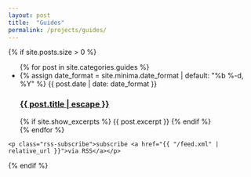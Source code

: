 ```yaml
---
layout: post
title:  "Guides"
permalink: /projects/guides/
---
```


<div class="project">

  {% if site.posts.size > 0 %}
    <ul class="post-list">
      {% for post in site.categories.guides %}
      <li>
        {% assign date_format = site.minima.date_format | default: "%b %-d, %Y" %}
        <span class="post-meta">{{ post.date | date: date_format }}</span>
        <h3>
          <a class="post-link" href="{{ post.url | relative_url }}">
            {{ post.title | escape }}
          </a>
        </h3>
        {% if site.show_excerpts %}
          {{ post.excerpt }}
        {% endif %}
      </li>
      {% endfor %}
    </ul>

    <p class="rss-subscribe">subscribe <a href="{{ "/feed.xml" | relative_url }}">via RSS</a></p>
  {% endif %}

</div>
